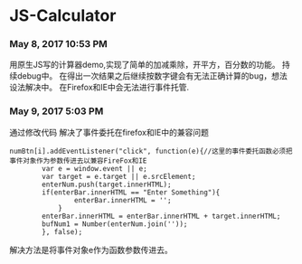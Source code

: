# JS-Calculator
### May 8, 2017 10:53 PM

用原生JS写的计算器demo,实现了简单的加减乘除，开平方，百分数的功能。
持续debug中。
在得出一次结果之后继续按数字键会有无法正确计算的bug，想法设法解决中。
在Firefox和IE中会无法进行事件托管.

### May 9, 2017 5:03 PM
通过修改代码 解决了事件委托在firefox和IE中的兼容问题
```
numBtn[i].addEventListener("click", function(e){//这里的事件委托函数必须把事件对象作为参数传进去以兼容FireFox和IE
		var e = window.event || e;
		var target = e.target || e.srcElement;
		enterNum.push(target.innerHTML);
		if(enterBar.innerHTML == "Enter Something"){
				enterBar.innerHTML = '';
			}	
		enterBar.innerHTML = enterBar.innerHTML + target.innerHTML;
		bufNum1 = Number(enterNum.join(''));
		}, false);
```
解决方法是将事件对象e作为函数参数传进去。



